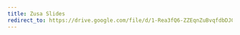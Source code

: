 ```yaml
---
title: Zusa Slides
redirect_to: https://drive.google.com/file/d/1-Rea3fQ6-ZZEqnZuBvqfdbDJGI29vhkn/view?usp=sharing
---
```

